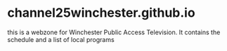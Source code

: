 # channel25winchester.github.io
this is a webzone for Winchester Public Access Television.
It contains the schedule and a list of local programs

